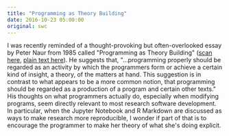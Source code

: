 ```yaml
---
title: "Programming as Theory Building"
date: 2016-10-23 05:00:00
original: swc
---
```


I was recently reminded of a thought-provoking but often-overlooked essay by Peter Naur from 1985
called "Programming as Theory Building"
([scan here](http://pages.cs.wisc.edu/~remzi/Naur.pdf), [plain text here](http://www.dc.uba.ar/materias/plp/cursos/material/programmingAsTheoryBuilding)).
He suggests that,
"...programming properly should be regarded as an activity by which the programmers form or achieve a certain kind of insight,
a theory,
of the matters at hand.
This suggestion is in contrast to what appears to be a more common notion,
that programming should be regarded as a production of a program and certain other texts."
His thoughts on what programmers actually do,
especially when modifying programs,
seem directly relevant to most research software development.
In particular,
when the Jupyter Notebook and R Markdown are discussed as ways to make research more reproducible,
I wonder if part of that is to encourage the programmer to make her theory of what she's doing explicit.
